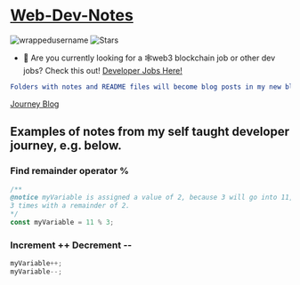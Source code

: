 # [Web-Dev-Notes](https://github.com/WrappedUsername/Web-Dev-Notes)
<p align="left"> 
<img src="https://komarev.com/ghpvc/?username=Web-Dev-Notes&label=Repository%20views&color=0e75b6&style=flat" alt="wrappedusername" />
<img alt="Stars" src="https://img.shields.io/github/stars/WrappedUsername/Web-Dev-Notes?style=flat-square&labelColor=343b41"/>
</p>

- 👀 Are you currently looking for a 🕸web3 blockchain job or other dev jobs? Check this out! [Developer Jobs Here!](https://app.usebraintrust.com/r/keefe1/)

```yml
Folders with notes and README files will become blog posts in my new blog website I completed building:
```

[Journey Blog](https://journey-blog-wrappedusername.vercel.app/)
## Examples of notes from my self taught developer journey, e.g. below.
### Find remainder operator %
```JavaScript
/** 
@notice myVariable is assigned a value of 2, because 3 will go into 11, 
3 times with a remainder of 2. 
*/
const myVariable = 11 % 3; 
```
### Increment ++ Decrement --
```JavaScript
myVariable++;
myVariable--;
```
